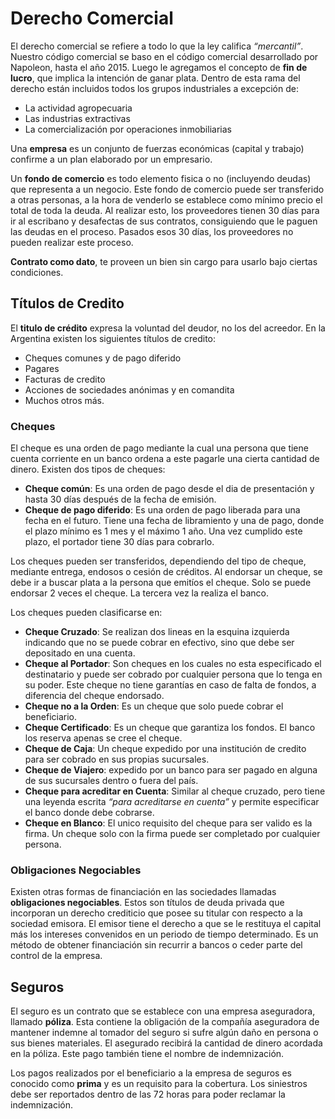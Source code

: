 # Derecho Comercial

El derecho comercial se refiere a todo lo que la ley califica *“mercantil”*. Nuestro código comercial se baso en el código comercial desarrollado por Napoleon, hasta el año 2015. Luego le agregamos el concepto de **fin de lucro**, que implica la intención de ganar plata. Dentro de esta rama del derecho están incluidos todos los grupos industriales a excepción de:

- La actividad agropecuaria
- Las industrias extractivas
- La comercialización por operaciones inmobiliarias

Una **empresa** es un conjunto de fuerzas económicas (capital y trabajo) confirme a un plan elaborado por un empresario.

Un **fondo de comercio** es todo elemento fisica o no (incluyendo deudas) que representa a un negocio. Este fondo de comercio puede ser transferido a otras personas, a la hora de venderlo se establece como mínimo precio el total de toda la deuda. Al realizar esto, los proveedores tienen 30 días para ir al escribano y desafectas de sus contratos, consiguiendo que le paguen las deudas en el proceso. Pasados esos 30 días, los proveedores no pueden realizar este proceso.

**Contrato como dato**, te proveen un bien sin cargo para usarlo bajo ciertas condiciones.

## Títulos de Credito

El **titulo de crédito** expresa la voluntad del deudor, no los del acreedor. En la Argentina existen los siguientes títulos de credito:

- Cheques comunes y de pago diferido
- Pagares
- Facturas de credito
- Acciones de sociedades anónimas y en comandita
- Muchos otros más.

### Cheques

El cheque es una orden de pago mediante la cual una persona que tiene cuenta corriente en un banco ordena a este pagarle una cierta cantidad de dinero. Existen dos tipos de cheques:

- **Cheque común**: Es una orden de pago desde el dia de presentación y hasta 30 días después de la fecha de emisión.
- **Cheque de pago diferido**: Es una orden de pago liberada para una fecha en el futuro. Tiene una fecha de libramiento y una de pago, donde el plazo mínimo es 1 mes y el máximo 1 año. Una vez cumplido este plazo, el portador tiene 30 días para cobrarlo.

Los cheques pueden ser transferidos, dependiendo del tipo de cheque, mediante entrega, endosos o cesión de créditos. Al endorsar un cheque, se debe ir a buscar plata a la persona que emitíos el cheque. Solo se puede endorsar 2 veces el cheque. La tercera vez la realiza el banco.

Los cheques pueden clasificarse en:

- **Cheque Cruzado**: Se realizan dos lineas en la esquina izquierda indicando que no se puede cobrar en efectivo, sino que debe ser depositado en una cuenta.
- **Cheque al Portador**: Son cheques en los cuales no esta especificado el destinatario y puede ser cobrado por cualquier persona que lo tenga en su poder. Este cheque no tiene garantías en caso de falta de fondos, a diferencia del cheque endorsado.
- **Cheque no a la Orden**: Es un cheque que solo puede cobrar el beneficiario.
- **Cheque Certificado**: Es un cheque que garantiza los fondos. El banco los reserva apenas se cree el cheque.
- **Cheque de Caja**: Un cheque expedido por una institución de credito para ser cobrado en sus propias sucursales.
- **Cheque de Viajero**: expedido por un banco para ser pagado en alguna de sus sucursales dentro o fuera del país.
- **Cheque para acreditar en Cuenta**: Similar al cheque cruzado, pero tiene una leyenda escrita *“para acreditarse en cuenta”* y permite especificar el banco donde debe cobrarse.
- **Cheque en Blanco**: El unico requisito del cheque para ser valido es la firma. Un cheque solo con la firma puede ser completado por cualquier persona.

### Obligaciones Negociables

Existen otras formas de financiación en las sociedades llamadas **obligaciones negociables**. Estos son títulos de deuda privada que incorporan un derecho crediticio que posee su titular con respecto a la sociedad emisora. El emisor tiene el derecho a que se le restituya el capital más los intereses convenidos en un periodo de tiempo determinado. Es un método de obtener financiación sin recurrir a bancos o ceder parte del control de la empresa.

## Seguros

El seguro es un contrato que se establece con una empresa aseguradora, llamado **póliza**. Esta contiene la obligación de la compañía aseguradora de mantener indemne al tomador del seguro si sufre algún daño en persona o sus bienes materiales. El asegurado recibirá la cantidad de dinero acordada en la póliza. Este pago también tiene el nombre de indemnización.

Los pagos realizados por el beneficiario a la empresa de seguros es conocido como **prima** y es un requisito para la cobertura. Los siniestros debe ser reportados dentro de las 72 horas para poder reclamar la indemnización.











